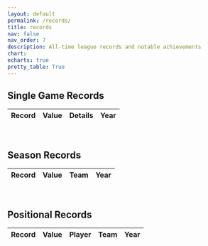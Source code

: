 ```yaml
---
layout: default
permalink: /records/
title: records
nav: false
nav_order: 7
description: All-time league records and notable achievements
chart:
echarts: true
pretty_table: True
---
```




## Single Game Records

<table
data-click-to-select="true"
data-search="false"
data-toggle="table"
data-url="{{ "/assets/json/records/game_records.json" }}"
data-show-footer="false">
<thead>
<tr>
<th data-field="category" data-halign="left" data-align="left" data-sortable="false" data-width="200">Record</th>
<th data-field="value" data-halign="center" data-align="center" data-sortable="true" data-width="100">Value</th>
<th data-field="details" data-halign="left" data-align="left" data-sortable="false" data-width="300">Details</th>
<th data-field="year" data-halign="center" data-align="center" data-sortable="true" data-width="100">Year</th>
</tr>
</thead>
</table><br>


## Season Records

<table
data-click-to-select="true"
data-search="false"
data-toggle="table"
data-url="{{ "/assets/json/records/season_records.json" }}"
data-show-footer="false">
<thead>
<tr>
<th data-field="category" data-halign="left" data-align="left" data-sortable="false" data-width="200">Record</th>
<th data-field="value" data-halign="center" data-align="center" data-sortable="true" data-width="100">Value</th>
<th data-field="team" data-halign="left" data-align="left" data-sortable="true" data-width="200">Team</th>
<th data-field="year" data-halign="center" data-align="center" data-sortable="true" data-width="100">Year</th>
</tr>
</thead>
</table><br>


## Positional Records

<table
data-click-to-select="true"
data-search="false"
data-toggle="table"
data-url="{{ "/assets/json/records/position_records.json" }}"
data-show-footer="false">
<thead>
<tr>
<th data-field="category" data-halign="left" data-align="left" data-sortable="false" data-width="200">Record</th>
<th data-field="value" data-halign="center" data-align="center" data-sortable="true" data-width="100">Value</th>
<th data-field="player" data-halign="left" data-align="left" data-sortable="true" data-width="200">Player</th>
<th data-field="team" data-halign="left" data-align="left" data-sortable="true" data-width="200">Team</th>
<th data-field="year" data-halign="center" data-align="center" data-sortable="true" data-width="100">Year</th>
</tr>
</thead>
</table>
